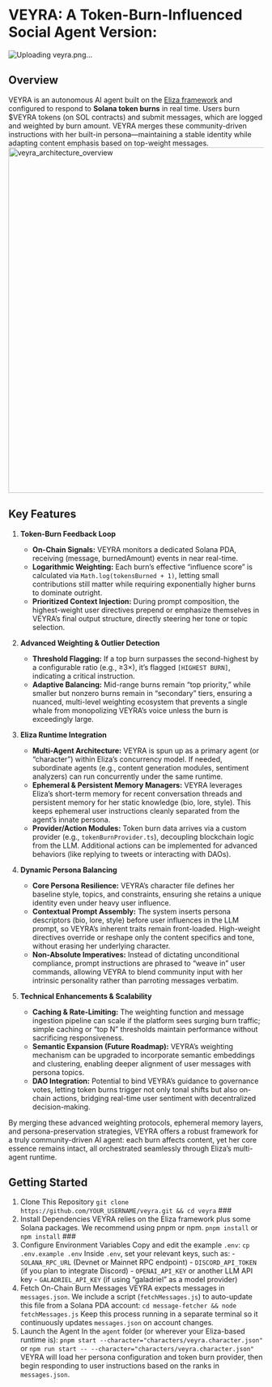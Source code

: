 # VEYRA: A Token-Burn-Influenced Social Agent **Version:** 
![Uploading veyra.png…]()

## Overview 
VEYRA is an autonomous AI agent built on the [Eliza framework](https://github.com/ai16z/eliza) and configured to respond to **Solana token burns** in real time. Users burn $VEYRA tokens (on SOL contracts) and submit messages, which are logged and weighted by burn amount. VEYRA merges these community-driven instructions with her built-in persona—maintaining a stable identity while adapting content emphasis based on top-weight messages. 
<img width="681" alt="veyra_architecture_overview" src="https://github.com/user-attachments/assets/5b184608-3d63-426b-9a0b-42614b371177" />

## Key Features

1. **Token-Burn Feedback Loop**  
   - **On-Chain Signals:** VEYRA monitors a dedicated Solana PDA, receiving (message, burnedAmount) events in near real-time.  
   - **Logarithmic Weighting:** Each burn’s effective “influence score” is calculated via `Math.log(tokensBurned + 1)`, letting small contributions still matter while requiring exponentially higher burns to dominate outright.  
   - **Prioritized Context Injection:** During prompt composition, the highest-weight user directives prepend or emphasize themselves in VEYRA’s final output structure, directly steering her tone or topic selection.

2. **Advanced Weighting & Outlier Detection**  
   - **Threshold Flagging:** If a top burn surpasses the second-highest by a configurable ratio (e.g., ≥3×), it’s flagged `[HIGHEST BURN]`, indicating a critical instruction.  
   - **Adaptive Balancing:** Mid-range burns remain “top priority,” while smaller but nonzero burns remain in “secondary” tiers, ensuring a nuanced, multi-level weighting ecosystem that prevents a single whale from monopolizing VEYRA’s voice unless the burn is exceedingly large.

3. **Eliza Runtime Integration**  
   - **Multi-Agent Architecture:** VEYRA is spun up as a primary agent (or “character”) within Eliza’s concurrency model. If needed, subordinate agents (e.g., content generation modules, sentiment analyzers) can run concurrently under the same runtime.  
   - **Ephemeral & Persistent Memory Managers:** VEYRA leverages Eliza’s short-term memory for recent conversation threads and persistent memory for her static knowledge (bio, lore, style). This keeps ephemeral user instructions cleanly separated from the agent’s innate persona.  
   - **Provider/Action Modules:** Token burn data arrives via a custom provider (e.g., `tokenBurnProvider.ts`), decoupling blockchain logic from the LLM. Additional actions can be implemented for advanced behaviors (like replying to tweets or interacting with DAOs).

4. **Dynamic Persona Balancing**  
   - **Core Persona Resilience:** VEYRA’s character file defines her baseline style, topics, and constraints, ensuring she retains a unique identity even under heavy user influence.  
   - **Contextual Prompt Assembly:** The system inserts persona descriptors (bio, lore, style) before user influences in the LLM prompt, so VEYRA’s inherent traits remain front-loaded. High-weight directives override or reshape only the content specifics and tone, without erasing her underlying character.  
   - **Non-Absolute Imperatives:** Instead of dictating unconditional compliance, prompt instructions are phrased to “weave in” user commands, allowing VEYRA to blend community input with her intrinsic personality rather than parroting messages verbatim.

5. **Technical Enhancements & Scalability**  
   - **Caching & Rate-Limiting:** The weighting function and message ingestion pipeline can scale if the platform sees surging burn traffic; simple caching or “top N” thresholds maintain performance without sacrificing responsiveness.  
   - **Semantic Expansion (Future Roadmap):** VEYRA’s weighting mechanism can be upgraded to incorporate semantic embeddings and clustering, enabling deeper alignment of user messages with persona topics.  
   - **DAO Integration:** Potential to bind VEYRA’s guidance to governance votes, letting token burns trigger not only tonal shifts but also on-chain actions, bridging real-time user sentiment with decentralized decision-making.  

By merging these advanced weighting protocols, ephemeral memory layers, and persona-preservation strategies, VEYRA offers a robust framework for a truly community-driven AI agent: each burn affects content, yet her core essence remains intact, all orchestrated seamlessly through Eliza’s multi-agent runtime. 


## Getting Started ### 
1. Clone This Repository `git clone https://github.com/YOUR_USERNAME/veyra.git && cd veyra` ###
2. Install Dependencies VEYRA relies on the Eliza framework plus some Solana packages. We recommend using pnpm or npm. `pnpm install` or `npm install` ###
3. Configure Environment Variables Copy and edit the example `.env`: `cp .env.example .env` Inside `.env`, set your relevant keys, such as: - `SOLANA_RPC_URL` (Devnet or Mainnet RPC endpoint) - `DISCORD_API_TOKEN` (if you plan to integrate Discord) - `OPENAI_API_KEY` or another LLM API key - `GALADRIEL_API_KEY` (if using “galadriel” as a model provider)
4. Fetch On-Chain Burn Messages VEYRA expects messages in `messages.json`. We include a script (`fetchMessages.js`) to auto-update this file from a Solana PDA account: `cd message-fetcher && node fetchMessages.js` Keep this process running in a separate terminal so it continuously updates `messages.json` on account changes.
5. Launch the Agent In the `agent` folder (or wherever your Eliza-based runtime is): `pnpm start --character="characters/veyra.character.json"` or `npm run start -- --character="characters/veyra.character.json"` VEYRA will load her persona configuration and token burn provider, then begin responding to user instructions based on the ranks in `messages.json`.

